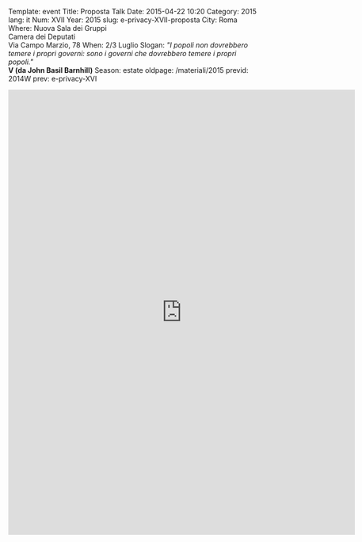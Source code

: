 Template: event
Title: Proposta Talk
Date: 2015-04-22 10:20
Category: 2015
lang: it
Num: XVII
Year: 2015
slug: e-privacy-XVII-proposta
City: Roma
Where: Nuova Sala dei Gruppi<br/>Camera dei Deputati<br/>Via Campo Marzio, 78
When: 2/3 Luglio
Slogan: <i>"I popoli non dovrebbero temere i propri governi: sono i governi che dovrebbero temere i propri popoli."</i><br/><b>V (da John Basil Barnhill)</b>
Season: estate
oldpage: /materiali/2015
previd: 2014W
prev: e-privacy-XVI


<iframe src="https://docs.google.com/forms/d/1X6nd08wH2HHavKyar-wcL8y1i5pORYUwRHIFBbjPVmA/viewform?embedded=true" width="700" height="900" frameborder="0" marginheight="0" marginwidth="0">Loading...</iframe>
